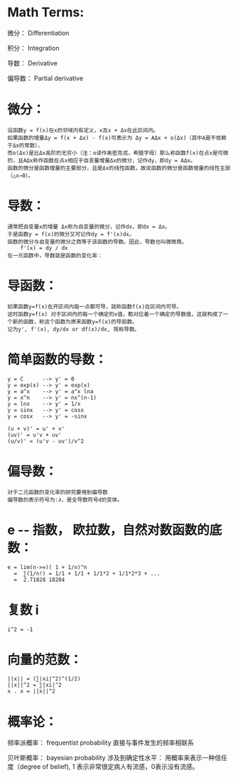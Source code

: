 # Math Terms:

微分： Differentiation

积分： Integration

导数： Derivative

偏导数： Partial derivative

# 微分：
	设函数y = f(x)在x的邻域内有定义，x及x + Δx在此区间内。
	如果函数的增量Δy = f(x + Δx) - f(x)可表示为 Δy = AΔx + o(Δx)（其中A是不依赖于Δx的常数），
	而o(Δx)是比Δx高阶的无穷小（注：o读作奥密克戎，希腊字母）那么称函数f(x)在点x是可微的，且AΔx称作函数在点x相应于自变量增量Δx的微分，记作dy，即dy = AΔx。
	函数的微分是函数增量的主要部分，且是Δx的线性函数，故说函数的微分是函数增量的线性主部（△x→0）。

# 导数：
	通常把自变量x的增量 Δx称为自变量的微分，记作dx，即dx = Δx。
	于是函数y = f(x)的微分又可记作dy = f'(x)dx。
	函数的微分与自变量的微分之商等于该函数的导数。因此，导数也叫做微商。
		f'(x) = dy / dx
	在一元函数中，导数就是函数的变化率：

# 导函数：
	如果函数y=f(x)在开区间内每一点都可导，就称函数f(x)在区间内可导。
	这时函数y=f(x) 对于区间内的每一个确定的x值，都对应着一个确定的导数值，这就构成了一个新的函数，称这个函数为原来函数y=f(x)的导函数。
	记为y', f'(x), dy/dx or df(x)/dx, 简称导数。

# 简单函数的导数：

	y = C      --> y' = 0
	y = exp(x) --> y' = exp(x)
	y = a^x    --> y' = a^x lna
	y = x^n    --> y' = nx^(n-1)
	y = lnx    --> y' = 1/x
	y = sinx   --> y' = cosx
	y = cosx   --> y' = -sinx
	
	(u + v)' = u' + v'
	(uv)' = u'v + uv'
	(u/v)' = (u'v - uv')/v^2
	

# 偏导数：
	对于二元函数的变化率的研究要用到偏导数
	偏导数的表示符号为:∂，是全导数符号d的变体。

# e -- 指数， 欧拉数，自然对数函数的底数：
	e = lim(n->∞)( 1 + 1/n)^n
	  =  ∑(1/n!) = 1/1 + 1/1 + 1/1*2 + 1/1*2*3 + ...
	  =  2.71828 18284

# 复数 i
	i^2 = -1	

# 向量的范数：
	||x|| = (∑|xi|^2)^(1/2)
	||x||^2 = ∑|xi|^2
	x . x = ||x||^2
	
	
	
# 概率论：
频率派概率： frequentist probability
	直接与事件发生的频率相联系

贝叶斯概率： bayesian probability
	涉及到确定性水平： 用概率来表示一种信任度（degree of belief), 1 表示非常很定病人有流感，0表示没有流感。
	
	
	
	
	
	
	
	
	
	
	
	
	
	
	
	
	
	
	
	
	
	
	
	
	
	
	
	
	
	
	
	
	
	
